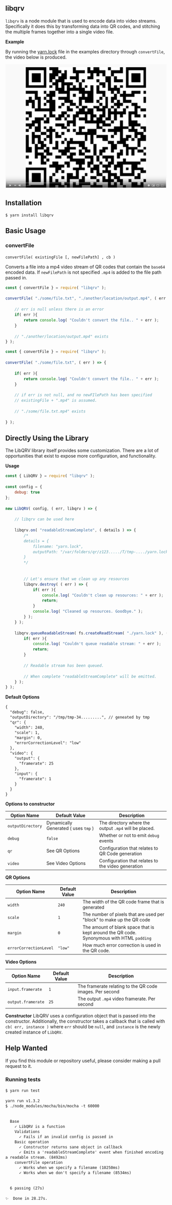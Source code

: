 ## libqrv

`libqrv` is a node module that is used to encode data into video streams. Specifically it does this by transforming data into QR codes, and stitching the multiple frames together into a single video file.

**Example**

By running the [yarn.lock](https://github.com/robertkeizer/libqrv/blob/master/examples/yarn.lock) file in the examples directory through `convertFile`, the video below is produced.

[![yarn.lock example qr code video](examples/yarn.lock-libqrv.png)](https://www.youtube.com/watch?v=la1eIuuQZ7M)

## Installation

```
$ yarn install libqrv
```

## Basic Usage

### convertFile
`convertFile( existingFile [, newFilePath] , cb )`

Converts a file into a mp4 video stream of QR codes that contain the `base64` encoded data. If `newFilePath` is not specified `.mp4` is added to the file path passed in.

```js
const { convertFile } = require( "libqrv" );

convertFile( "./some/file.txt", "./another/location/output.mp4", ( err ) => {

	// err is null unless there is an error
	if( err ){
		return console.log( "Couldn't convert the file.. " + err );
	}

	// "./another/location/output.mp4" exists
} );
```

```js
const { convertFile } = require( "libqrv" );

convertFile( "./some/file.txt", ( err ) => {

	if( err ){
		return console.log( "Couldn't convert the file.. " + err );
	}

	// if err is not null, and no newFIlePath has been specified
	// existingFile + ".mp4" is assumed.

	// "./some/file.txt.mp4" exists
	
} );
```


## Directly Using the Library

The LibQRV library itself provides some customization. There are a lot of opportunities that exist to expose more configuration, and functionality.

**Usage**
```js
const { LibQRV } = require( "libqrv" );

const config = {
	debug: true
};

new LibQRV( config, ( err, libqrv ) => {

	// libqrv can be used here

	libqrv.on( "readableStreamComplete", ( details ) => {
		/*
		details = {
			filename: "yarn.lock",
			outputPath: "/var/folders/qr/z123...../T/tmp-..../yarn.lock.mp4"
		}
		*/


		// Let's ensure that we clean up any resources
		libqrv.destroy( ( err ) => {
			if( err ){
				console.log( "Couldn't clean up resources: " + err );
				return;
			}
			console.log( "Cleaned up resources. Goodbye." );
		} );
	} );

	libqrv.queueReadableStream( fs.createReadStream( "./yarn.lock" ), ( err ) => {
		if( err ){
			console.log( "Couldn't queue readable stream: " + err );
			return;
		}

		// Readable stream has been queued.

		// When complete "readableStreamComplete" will be emitted.
	} );
} );
```

**Default Options**
```
{
  "debug": false,
  "outputDirectory": "/tmp/tmp-34.........", // geneated by tmp
  "qr": {
    "width": 240,
    "scale": 1,
    "margin": 0,
    "errorCorrectionLevel": "low"
  },
  "video": {
    "output": {
      "framerate": 25
    },
    "input": {
      "framerate": 1
    }
  }
}
```

**Options to constructor**

| Option Name | Default Value | Description |
| ------------------ | ------------- | ----------- |
| `outputDirectory` | Dynamically Generated ( uses `tmp` ) | The directory where the output `.mp4` will be placed. |
| `debug` | `false` | Whether or not to emit `debug` events |
| `qr` | See QR Options | Configuration that relates to QR Code generation |
| `video` | See Video Options | Configuration that relates to the video generation |

**QR Options**

| Option Name | Default Value | Description |
| ------------------ | ------------- | ----------- |
| `width` | `240` | The width of the QR code frame that is generated |
| `scale` | `1` | The number of pixels that are used per "block" to make up the QR code |
| `margin` | `0` | The amount of blank space that is kept around the QR code. Synonymous with HTML `padding` |
| `errorCorrectionLevel` | `"low"` | How much error correction is used in the QR code. |

**Video Options**

| Option Name | Default Value | Description |
| ------------------ | ------------- | ----------- |
| `input.framerate` | `1` | The framerate relating to the QR code images. Per second |
| `output.framerate` | `25` | The output `.mp4` video framerate. Per second |


**Constructor**
LibQRV uses a configuration object that is passed into the constructor. Additionally, the constructor takes a callback that is called with `cb( err, instance )` where `err` should be `null`, and `instance` is the newly created instance of `LibQRV`. 

## Help Wanted

If you find this module or repository useful, please consider making a pull request to it.

### Running tests
```
$ yarn run test

yarn run v1.3.2
$ ./node_modules/mocha/bin/mocha -t 60000


  Base
    ✓ LibQRV is a function
    Validations
      ✓ Fails if an invalid config is passed in
    Basic operation
      ✓ Constructor returns sane object in callback
      ✓ Emits a 'readableStreamComplete' event when finished encoding a readable stream. (8492ms)
    convertFile operation
      ✓ Works when we specify a filename (10250ms)
      ✓ Works when we don't specify a filename (8534ms)


  6 passing (27s)

✨  Done in 28.27s.
```
